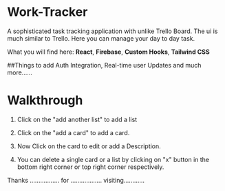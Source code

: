 # Work-Tracker
A sophisticated task tracking application with unlike Trello Board. The ui is much similar to Trello. Here you can manage your day to day task. 

What you will find here: **React**, **Firebase**, **Custom Hooks**, **Tailwind CSS**

##Things to add Auth Integration, Real-time user Updates and much more......

# Walkthrough

1. Click on the "add another list" to add a list

2. Click on the "add a card" to add a card.

3. Now Click on the card to edit or add a Description.

4. You can delete a single card or a list by clicking on "x" button in the bottom right corner or top right corner respectively.

Thanks ................. for .................. visiting............

